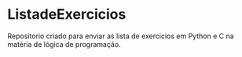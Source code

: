 # ListadeExercicios
Repositorio criado para enviar as lista de exercicios em Python e C na matéria de lógica de programação.
